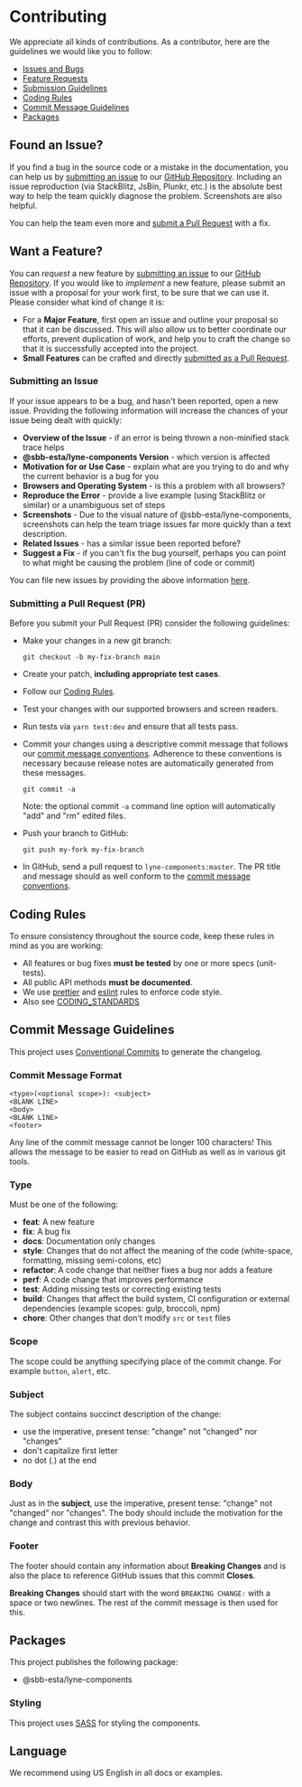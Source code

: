 # Contributing

We appreciate all kinds of contributions. As a contributor, here are the guidelines we would like you to follow:

- [Issues and Bugs](#issue)
- [Feature Requests](#feature)
- [Submission Guidelines](#submit-pr)
- [Coding Rules](#rules)
- [Commit Message Guidelines](#commit)
- [Packages](#packages)

## <a name="issue"></a> Found an Issue?

If you find a bug in the source code or a mistake in the documentation, you can help us by
[submitting an issue](#submit-issue) to our
[GitHub Repository][github]. Including an issue
reproduction (via StackBlitz, JsBin, Plunkr, etc.) is the absolute best way to help the team quickly
diagnose the problem. Screenshots are also helpful.

You can help the team even more and [submit a Pull Request](#submit-pr) with a fix.

## <a name="feature"></a> Want a Feature?

You can _request_ a new feature by [submitting an issue](#submit-issue) to our [GitHub
Repository][github]. If you would like
to _implement_ a new feature, please submit an issue with
a proposal for your work first, to be sure that we can use it.
Please consider what kind of change it is:

- For a **Major Feature**, first open an issue and outline your proposal so that it can be
  discussed. This will also allow us to better coordinate our efforts, prevent duplication of work,
  and help you to craft the change so that it is successfully accepted into the project.
- **Small Features** can be crafted and directly [submitted as a Pull Request](#submit-pr).

### <a name="submit-issue"></a> Submitting an Issue

If your issue appears to be a bug, and hasn't been reported, open a new issue.
Providing the following information will increase the
chances of your issue being dealt with quickly:

- **Overview of the Issue** - if an error is being thrown a non-minified stack trace helps
- **@sbb-esta/lyne-components Version** - which version is affected
- **Motivation for or Use Case** - explain what are you trying to do and why the current behavior
  is a bug for you
- **Browsers and Operating System** - is this a problem with all browsers?
- **Reproduce the Error** - provide a live example (using StackBlitz or similar) or a unambiguous set of steps
- **Screenshots** - Due to the visual nature of @sbb-esta/lyne-components, screenshots can help the team
  triage issues far more quickly than a text description.
- **Related Issues** - has a similar issue been reported before?
- **Suggest a Fix** - if you can't fix the bug yourself, perhaps you can point to what might be
  causing the problem (line of code or commit)

You can file new issues by providing the above information [here](https://github.com/lyne-design-system/lyne-components/issues/new/choose).

### <a name="submit-pr"></a> Submitting a Pull Request (PR)

Before you submit your Pull Request (PR) consider the following guidelines:

- Make your changes in a new git branch:

  ```shell
  git checkout -b my-fix-branch main
  ```

- Create your patch, **including appropriate test cases**.
- Follow our [Coding Rules](#rules).
- Test your changes with our supported browsers and screen readers.
- Run tests via `yarn test:dev` and ensure that all tests pass.
- Commit your changes using a descriptive commit message that follows our
  [commit message conventions](#commit). Adherence to these conventions
  is necessary because release notes are automatically generated from these messages.

  ```shell
  git commit -a
  ```

  Note: the optional commit `-a` command line option will automatically "add" and "rm" edited files.

- Push your branch to GitHub:

  ```shell
  git push my-fork my-fix-branch
  ```

- In GitHub, send a pull request to `lyne-components:master`.
  The PR title and message should as well conform to the [commit message conventions](#commit).

## <a name="rules"></a> Coding Rules

To ensure consistency throughout the source code, keep these rules in mind as you are working:

- All features or bug fixes **must be tested** by one or more specs (unit-tests).
- All public API methods **must be documented**.
- We use [prettier](https://prettier.io/) and [eslint](https://eslint.org/) rules to enforce code style.
- Also see [CODING_STANDARDS](./CODING_STANDARDS.md)

## <a name="commit"></a> Commit Message Guidelines

This project uses [Conventional Commits](https://www.conventionalcommits.org/) to generate the changelog.

### Commit Message Format

```
<type>(<optional scope>): <subject>
<BLANK LINE>
<body>
<BLANK LINE>
<footer>
```

Any line of the commit message cannot be longer 100 characters! This allows the message to be easier
to read on GitHub as well as in various git tools.

### Type

Must be one of the following:

- **feat**: A new feature
- **fix**: A bug fix
- **docs**: Documentation only changes
- **style**: Changes that do not affect the meaning of the code (white-space, formatting, missing
  semi-colons, etc)
- **refactor**: A code change that neither fixes a bug nor adds a feature
- **perf**: A code change that improves performance
- **test**: Adding missing tests or correcting existing tests
- **build**: Changes that affect the build system, CI configuration or external dependencies
  (example scopes: gulp, broccoli, npm)
- **chore**: Other changes that don't modify `src` or `test` files

### Scope

The scope could be anything specifying place of the commit change. For example
`button`, `alert`, etc.

### Subject

The subject contains succinct description of the change:

- use the imperative, present tense: "change" not "changed" nor "changes"
- don't capitalize first letter
- no dot (.) at the end

### Body

Just as in the **subject**, use the imperative, present tense: "change" not "changed" nor "changes".
The body should include the motivation for the change and contrast this with previous behavior.

### Footer

The footer should contain any information about **Breaking Changes** and is also the place to
reference GitHub issues that this commit **Closes**.

**Breaking Changes** should start with the word `BREAKING CHANGE:` with a space or two newlines.
The rest of the commit message is then used for this.

## <a name="packages"></a> Packages

This project publishes the following package:

- @sbb-esta/lyne-components

### Styling

This project uses [SASS](https://sass-lang.com/) for styling the components.

## Language

We recommend using US English in all docs or examples.

[github]: https://github.com/lyne-design-system/lyne-components
